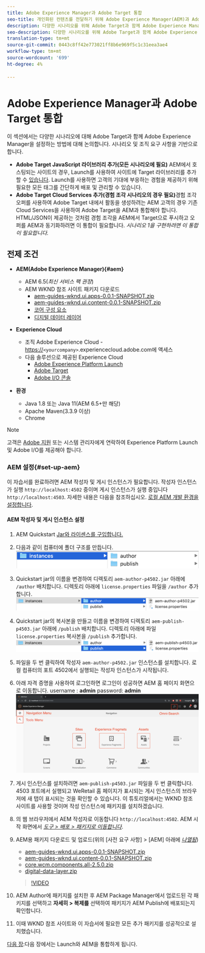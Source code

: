 ```yaml
---
title: Adobe Experience Manager과 Adobe Target 통합
seo-title: 개인화된 컨텐츠를 전달하기 위해 Adobe Experience Manager(AEM)과 Adobe Target을 통합하는 다양한 방법을 소개하는 기사입니다.
description: 다양한 시나리오를 위해 Adobe Target과 함께 Adobe Experience Manager을 설정하는 방법을 다루는 문서입니다.
seo-description: 다양한 시나리오를 위해 Adobe Target과 함께 Adobe Experience Manager을 설정하는 방법을 다루는 문서입니다.
translation-type: tm+mt
source-git-commit: 0443c8ff42e773021ff8b6e969f5c1c31eea3ae4
workflow-type: tm+mt
source-wordcount: '699'
ht-degree: 4%

---
```



# Adobe Experience Manager과 Adobe Target 통합

이 섹션에서는 다양한 시나리오에 대해 Adobe Target과 함께 Adobe Experience Manager을 설정하는 방법에 대해 논의합니다. 시나리오 및 조직 요구 사항을 기반으로 합니다.

* **Adobe Target JavaScript 라이브러리 추가(모든 시나리오에 필요)** AEM에서 호스팅되는 사이트의 경우, Launch를 사용하여 사이트에 Target 라이브러리를 추가할 수 [있습니다](https://docs.adobe.com/content/help/en/launch/using/overview.html). Launch를 사용하면 고객의 기대에 부응하는 경험을 제공하기 위해 필요한 모든 태그를 간단하게 배포 및 관리할 수 있습니다.
* **Adobe Target Cloud Services 추가(경험 조각 시나리오의 경우 필요)**&#x200B;경험 조각 오퍼를 사용하여 Adobe Target 내에서 활동을 생성하려는 AEM 고객의 경우 기존 Cloud Services을 사용하여 Adobe Target을 AEM과 통합해야 합니다. HTML/JSON이 제공하는 것처럼 경험 조각을 AEM에서 Target으로 푸시하고 오퍼를 AEM과 동기화하려면 이 통합이 필요합니다. 
*시나리오 1을 구현하려면 이 통합이 필요합니다.*

## 전제 조건

* **AEM(Adobe Experience Manager){#aem}**
   * AEM 6.5(*최신 서비스 팩 권장*)
   * AEM WKND 참조 사이트 패키지 다운로드
      * [aem-guides-wknd.ui.apps-0.0.1-SNAPSHOT.zip](https://github.com/adobe/aem-guides-wknd/releases/download/archetype-18.1/aem-guides-wknd.ui.apps-0.0.1-SNAPSHOT.zip)
      * [aem-guides-wknd.ui.content-0.0.1-SNAPSHOT.zip](https://github.com/adobe/aem-guides-wknd/releases/download/archetype-18.1/aem-guides-wknd.ui.content-0.0.1-SNAPSHOT.zip)
      * [코어 구성 요소](https://github.com/adobe/aem-core-wcm-components/releases/download/core.wcm.components.reactor-2.5.0/core.wcm.components.all-2.5.0.zip)
      * [디지털 데이터 레이어](assets/implementation/digital-data-layer.zip)

* **Experience Cloud**
   * 조직 Adobe Experience Cloud - <https://>`<yourcompany>`.experiencecloud.adobe.com에 액세스
   * 다음 솔루션으로 제공된 Experience Cloud
      * [Adobe Experience Platform Launch](https://experiencecloud.adobe.com)
      * [Adobe Target](https://experiencecloud.adobe.com)
      * [Adobe I/O 콘솔](https://console.adobe.io)

* **환경**
   * Java 1.8 또는 Java 11(AEM 6.5+만 해당)
   * Apache Maven(3.3.9 이상)
   * Chrome

>[!NOTE]
>
> 고객은 [Adobe 지원](https://helpx.adobe.com/kr/contact/enterprise-support.ec.html) 또는 시스템 관리자에게 연락하여 Experience Platform Launch 및 Adobe I/O를 제공해야 합니다.

### AEM 설정{#set-up-aem}

이 자습서를 완료하려면 AEM 작성자 및 게시 인스턴스가 필요합니다. 작성자 인스턴스가 실행 `http://localhost:4502` 중이며 게시 인스턴스가 실행 중입니다 `http://localhost:4503`. 자세한 내용은 다음을 참조하십시오. [로컬 AEM 개발 환경을 설정합니다](https://helpx.adobe.com/experience-manager/kt/platform-repository/using/local-aem-dev-environment-article-setup.html).

#### AEM 작성자 및 게시 인스턴스 설정

1. AEM Quickstart [Jar와 라이센스를 구입합니다.](https://helpx.adobe.com/experience-manager/6-5/sites/deploying/using/deploy.html#GettingtheSoftware)
2. 다음과 같이 컴퓨터에 폴더 구조를 만듭니다.
   ![폴더 구조](assets/implementation/aem-setup-1.png)
3. Quickstart jar의 이름을 변경하여 디렉토리 `aem-author-p4502.jar` 아래에 `/author` 배치합니다. 디렉토리 아래에 `license.properties` 파일을 `/author` 추가합니다.
   ![AEM 작성자 인스턴스](assets/implementation/aem-setup-author.png)
4. Quickstart jar의 복사본을 만들고 이름을 변경하여 디렉토리 `aem-publish-p4503.jar` 아래에 `/publish` 배치합니다. 디렉토리 아래에 파일 `license.properties` 복사본을 `/publish` 추가합니다.
   ![AEM 게시 인스턴스](assets/implementation/aem-setup-publish.png)
5. 파일을 두 번 클릭하여 작성자 `aem-author-p4502.jar` 인스턴스를 설치합니다. 로컬 컴퓨터의 포트 4502에서 실행되는 작성자 인스턴스가 시작됩니다.
6. 아래 자격 증명을 사용하여 로그인하면 로그인이 성공하면 AEM 홈 페이지 화면으로 이동합니다.
username : **admin** password: **admin**
   ![AEM 게시 인스턴스](assets/implementation/aem-author-home-page.png)
7. 게시 인스턴스를 설치하려면 `aem-publish-p4503.jar` 파일을 두 번 클릭합니다. 4503 포트에서 실행되고 WeRetail 홈 페이지가 표시되는 게시 인스턴스의 브라우저에 새 탭이 표시되는 것을 확인할 수 있습니다. 이 튜토리얼에서는 WKND 참조 사이트를 사용할 것이며 작성 인스턴스에 패키지를 설치하겠습니다.
8. 의 웹 브라우저에서 AEM 작성자로 이동합니다 `http://localhost:4502`. AEM 시작 화면에서 *[도구 > 배포 > 패키지로 이동합니다](http://localhost:4502/crx/packmgr/index.jsp)*.
9. AEM용 패키지 다운로드 및 업로드(위의 [사전 요구 사항] > [AEM] 아래에 *[나열됨](#aem)*)
   * [aem-guides-wknd.ui.apps-0.0.1-SNAPSHOT.zip](https://github.com/adobe/aem-guides-wknd/releases/download/archetype-18.1/aem-guides-wknd.ui.apps-0.0.1-SNAPSHOT.zip)
   * [aem-guides-wknd.ui.content-0.0.1-SNAPSHOT.zip](https://github.com/adobe/aem-guides-wknd/releases/download/archetype-18.1/aem-guides-wknd.ui.content-0.0.1-SNAPSHOT.zip)
   * [core.wcm.components.all-2.5.0.zip](https://github.com/adobe/aem-core-wcm-components/releases/download/core.wcm.components.reactor-2.5.0/core.wcm.components.all-2.5.0.zip)
   * [digital-data-layer.zip](assets/implementation/digital-data-layer.zip)

   >[!VIDEO](https://video.tv.adobe.com/v/28377?quality=12&learn=on)
10. AEM Author에 패키지를 설치한 후 AEM Package Manager에서 업로드된 각 패키지를 선택하고 **자세히 > 복제를** 선택하여 패키지가 AEM Publish에 배포되는지 확인합니다.
11. 이때 WKND 참조 사이트와 이 자습서에 필요한 모든 추가 패키지를 성공적으로 설치했습니다.

[다음 장](./using-launch-adobe-io.md):다음 장에서는 Launch와 AEM을 통합하게 됩니다.
